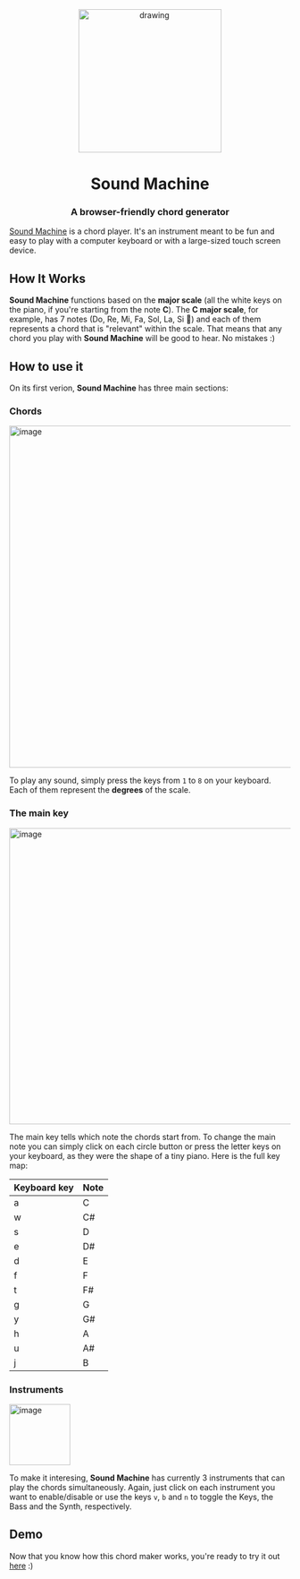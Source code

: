 <div align="center">
    <img src="https://github.com/bvinicius/sound-machine/assets/48422883/0975e78f-4a54-4384-973c-1ce75c83dab5" alt="drawing" width="256"/>
    <h1>Sound Machine</h1>
    <h3>A browser-friendly chord generator</h3>
</div>

<a href="https://sound-machine.vercel.app/">Sound Machine</a> is a chord player. It's an instrument meant to be fun and easy to play with a computer keyboard or with a large-sized touch screen device.

## How It Works
**Sound Machine** functions based on the **major scale** (all the white keys on the piano, if you're starting from the note **C**). The **C major scale**, for example, has 7 notes (Do, Re, Mi, Fa, Sol, La, Si 🎵) and each of them represents a chord that is "relevant" within the scale. That means that any chord you play with **Sound Machine** will be good to hear. No mistakes :)

## How to use it

On its first verion, **Sound Machine** has three main sections:

### Chords
<img width="611" alt="image" src="https://github.com/bvinicius/sound-machine/assets/48422883/f50dc764-6c1d-41b3-b1be-5a4e04a7396f">

To play any sound, simply press the keys from `1` to `8` on your keyboard. Each of them represent the **degrees** of the scale.

### The main key
<img width="529" alt="image" src="https://github.com/bvinicius/sound-machine/assets/48422883/9da35167-8b18-4981-a0e7-3aed6ebdbb70">

The main key tells which note the chords start from. To change the main note you can simply click on each circle button or press the letter keys on your keyboard, as they were the shape of a tiny piano. Here is the full key map:

| Keyboard key    | Note |
| -------- | ------- |
|a|C |
|w|C# |
|s|D |
|e|D# |
|d|E |
|f|F |
|t|F# |
|g|G |
|y|G# |
|h|A |
|u|A# |
|j| B|

### Instruments
<img width="109" alt="image" src="https://github.com/bvinicius/sound-machine/assets/48422883/1a178bf9-00be-4c1a-a7aa-667eec04638c">

To make it interesing, **Sound Machine** has currently 3 instruments that can play the chords simultaneously. Again, just click on each instrument you want to enable/disable or use the keys `v`, `b` and `n` to toggle the Keys, the Bass and the Synth, respectively.

## Demo

Now that you know how this chord maker works, you're ready to try it out <a href="https://sound-machine.vercel.app/">here</a> :)
